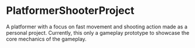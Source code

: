# PlatformerShooterProject

A platformer with a focus on fast movement and shooting action made as a personal project. Currently, this only a gameplay prototype to showcase the core mechanics of the gameplay. 
